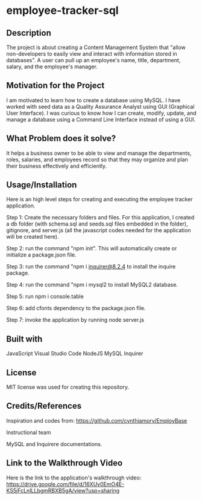 # employee-tracker-sql

## Description

The project is about creating a Content Management System that "allow non-developers to easily view and interact with information stored in databases". A user can pull up an employee's name, title, department, salary, and the employee's manager.

## Motivation for the Project

I am motivated to learn how to create a database using MySQL. I have worked with seed data as a Quality Assurance Analyst using GUI (Graphical User Interface). I was curious to know how I can create, modify, update, and manage a database using a Command Line Interface instead of using a GUI.


## What Problem does it solve?

It helps a business owner to be able to view and manage the departments, roles, salaries, and employees record so that they may organize and plan their business effectively and efficiently. 

## Usage/Installation

Here is an high level steps for creating and executing the employee tracker application.

Step 1:  Create the necessary folders and files. For this application, I created a db folder (with schema.sql and seeds.sql files embedded in the folder), gitignore, and server.js (all the javascript codes needed for the application will be created here).

Step 2: run the command "npm init". This will automatically create or initialize a package.json file.

Step 3: run the command "npm i inquirer@8.2.4 to install the inquire package.

Step 4: run the command "npm i mysql2 to install MySQL2 database.

Step 5: run npm i console.table

Step 6: add cfonts dependency to the package.json file.

Step 7: invoke the application by running node server.js

## Built with

JavaScript
Visual Studio Code
NodeJS
MySQL
Inquirer

## License

MIT license was used for creating this repository.

## Credits/References

Inspiration and codes from: https://github.com/cynthiamory/EmployBase

Instructional team

MySQL and Inquirere documentations.

## Link to the Walkthrough Video
Here is the link to the application's walkthrough video: https://drive.google.com/file/d/16XUv0EmO4E-KS5jFcLnILLbgmRBXB5gA/view?usp=sharing



